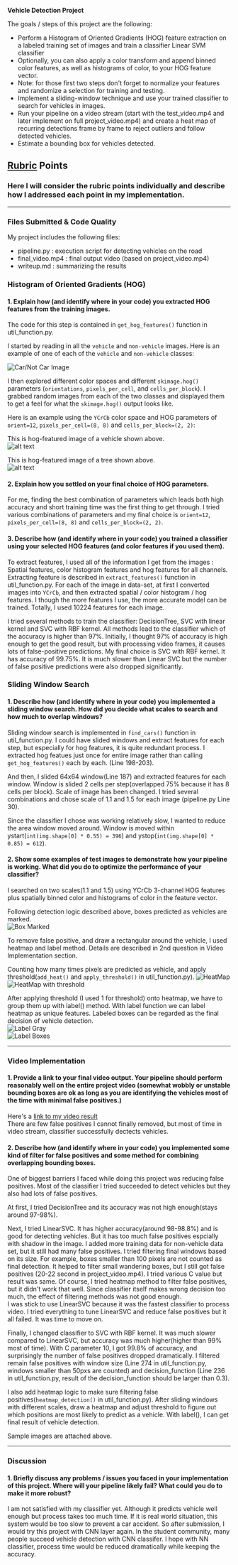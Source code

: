 **Vehicle Detection Project**

The goals / steps of this project are the following:

* Perform a Histogram of Oriented Gradients (HOG) feature extraction on a labeled training set of images and train a classifier Linear SVM classifier
* Optionally, you can also apply a color transform and append binned color features, as well as histograms of color, to your HOG feature vector. 
* Note: for those first two steps don't forget to normalize your features and randomize a selection for training and testing.
* Implement a sliding-window technique and use your trained classifier to search for vehicles in images.
* Run your pipeline on a video stream (start with the test_video.mp4 and later implement on full project_video.mp4) and create a heat map of recurring detections frame by frame to reject outliers and follow detected vehicles.
* Estimate a bounding box for vehicles detected.

[//]: # (Image References)
[image1]: ./writeup_images/car_not_car.png
[image2]: ./writeup_images/hog_car.png
[image3]: ./writeup_images/hog_notcar.png
[image4]: ./writeup_images/boxed_image.png
[image5]: ./writeup_images/heatmap.png
[image6]: ./writeup_images/heatmap_threshold.png
[image7]: ./writeup_images/label.png
[image8]: ./writeup_images/label_boxes.png
[video1]: ./project_video.mp4

## [Rubric](https://review.udacity.com/#!/rubrics/513/view) Points
### Here I will consider the rubric points individually and describe how I addressed each point in my implementation.  

---
### Files Submitted & Code Quality

My project includes the following files:
* pipeline.py           : execution script for detecting vehicles on the road
* final_video.mp4   : final output video (based on project_video.mp4)
* writeup.md          : summarizing the results


### Histogram of Oriented Gradients (HOG)

#### 1. Explain how (and identify where in your code) you extracted HOG features from the training images.

The code for this step is contained in `get_hog_features()` function in util_function.py.   

I started by reading in all the `vehicle` and `non-vehicle` images.  Here is an example of one of each of the `vehicle` and `non-vehicle` classes:  

![Car/Not Car Image][image1]  

I then explored different color spaces and different `skimage.hog()` parameters (`orientations`, `pixels_per_cell`, and `cells_per_block`).  I grabbed random images from each of the two classes and displayed them to get a feel for what the `skimage.hog()` output looks like.  

Here is an example using the `YCrCb` color space and HOG parameters of `orient=12`, `pixels_per_cell=(8, 8)` and `cells_per_block=(2, 2)`:  

This is hog-featured image of a vehicle shown above.  
![alt text][image2]  

This is hog-featured image of a tree shown above.  
![alt text][image3]  

#### 2. Explain how you settled on your final choice of HOG parameters.

For me, finding the best combination of parameters which leads both high accuracy and short training time was the first thing to get through. I tried various combinations of parameters and my final choice is `orient=12`, `pixels_per_cell=(8, 8)` and `cells_per_block=(2, 2)`.   

#### 3. Describe how (and identify where in your code) you trained a classifier using your selected HOG features (and color features if you used them).

To extract features, I used all of the information I get from the images : Spatial features, color histogram features and hog features for all channels. Extracting feature is described in `extract_features()` function in util_function.py. For each of the image in data-set, at first I converted images into `YCrCb`, and then extracted spatial / color histogram / hog features. I though the more features I use, the more accurate model can be trained. Totally, I used 10224 features for each image.  

I tried several methods to train the classifier: DecisionTree, SVC with linear kernel and SVC with RBF kernel. All methods lead to the classifier which of the accuracy is higher than 97%. Initially, I thought 97% of accuracy is high enough to get the good result, but with processing video frames, it causes lots of false-positive predictions. My final choice is SVC with RBF kernel. It has accuracy of 99.75%. It is much slower than Linear SVC but the number of false positive predictions were also dropped significantly.

### Sliding Window Search

#### 1. Describe how (and identify where in your code) you implemented a sliding window search.  How did you decide what scales to search and how much to overlap windows?

Sliding window search is implemented in `find_cars()` function in util_function.py. I could have slided windows and extract features for each step, but especially for hog features, it is quite redundant process. I extracted hog featues just once for entire image rather than calling `get_hog_features()` each by each. (Line 198-203).

And then, I slided 64x64 window(Line 187) and extracted features for each window. Window is slided 2 cells per step(overlapped 75% because it has 8 cells per block). Scale of image has been changed. I tried several combinations and chose scale of 1.1 and 1.5 for each image (pipeline.py Line 30).  

Since the classifier I chose was working relatively slow, I wanted to reduce the area window moved around. Window is moved within ystart(`int(img.shape[0] * 0.55) = 396`) and ystop(`int(img.shape[0] * 0.85) = 612`).  

#### 2. Show some examples of test images to demonstrate how your pipeline is working.  What did you do to optimize the performance of your classifier?

I searched on two scales(1.1 and 1.5) using YCrCb 3-channel HOG features plus spatially binned color and histograms of color in the feature vector.

Following detection logic described above, boxes predicted as vehicles are marked.  
![Box Marked][image4]

To remove false positive, and draw a rectangular around the vehicle, I used heatmap and label method. Details are described in 2nd question in Video Implementation section.

Counting how many times pixels are predicted as vehicle, and apply threshold(`add_heat()` and `apply_threshold()` in util_function.py). 
![HeatMap][image5]  
![HeatMap with threshold][image6]  

After applying threshold (I used 1 for threshold) onto heatmap, we have to group them up with label() method. With label function we can label heatmap as unique features. Labeled boxes can be regarded as the final decision of vehicle detection.  
![Label Gray][image7]  
![Label Boxes][image8]  

---

### Video Implementation

#### 1. Provide a link to your final video output.  Your pipeline should perform reasonably well on the entire project video (somewhat wobbly or unstable bounding boxes are ok as long as you are identifying the vehicles most of the time with minimal false positives.)
Here's a [link to my video result](./final_video.mp4)  
There are few false positives I cannot finally removed, but most of time in video stream, classifier successfully dectects vehicles.  

#### 2. Describe how (and identify where in your code) you implemented some kind of filter for false positives and some method for combining overlapping bounding boxes.

One of biggest barriers I faced while doing this project was reducing false positives. Most of the classifier I tried succeeded to detect vehicles but they also had lots of false positives.   

At first, I tried DecisionTree and its accuracy was not high enough(stays around 97-98%).  

Next, I tried LinearSVC. It has higher accuracy(around 98-98.8%) and is good for detecting vehicles. But it has too much false positives espcially with shadow in the image. I added more training data for non-vehicle data set, but it still had many false positives. I tried filtering final windows based on its size. For example, boxes smaller than 100 pixels are not counted as final detection. It helped to filter small wandering boxes, but I still got false positives (20-22 second in project_video.mp4). I tried various C value but result was same. Of course, I tried heatmap method to filter false positives, but it didn't work that well. Since classifier itself makes wrong decision too much, the effect of filtering methods was not good enough.  
I was stick to use LinearSVC because it was the fastest classifier to process video. I tried everything to tune LinearSVC and reduce false positives but it all failed. It was time to move on.

Finally, I changed classifier to SVC with RBF kernel. It was much slower compared to LinearSVC, but accuracy was much higher(higher than 99% most of time). With C parameter 10, I got 99.8% of accuracy, and surprisingly the number of false positives dropped dramatically. I filtered remain false positives with window size (Line 274 in util_function.py, windows smaller than 50pxs are counted) and decision_function (Line 236 in util_function.py, result of the decision_function should be larger than 0.3).

I also add heatmap logic to make sure filtering false positives(`heatmap_detection()` in util_function.py). After sliding windows with different scales, draw a heatmap and adjust threshold to figure out which positions are most likely to predict as a vehicle. With label(), I can get final result of vehicle detection.

Sample images are attached above.

---

### Discussion

#### 1. Briefly discuss any problems / issues you faced in your implementation of this project.  Where will your pipeline likely fail?  What could you do to make it more robust?

I am not satisfied with my classifier yet. Although it predicts vehicle well enough but process takes too much time. If it is real world situation, this system would be too slow to prevent a car accident. So after submission, I would try this project with CNN layer again. In the student community, many people succeed vehicle detection with CNN classifer. I hope with NN classifier, process time would be reduced dramatically while keeping the accuracy.
